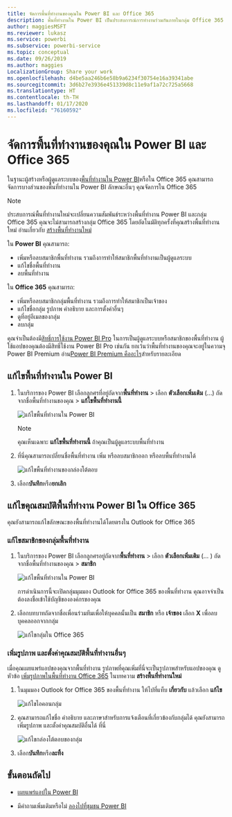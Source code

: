 ```yaml
---
title: จัดการพื้นที่ทำงานของคุณใน Power BI และ Office 365
description: พื้นที่ทำงานใน Power BI เป็นประสบการณ์การทำงานร่วมกันภายในกลุ่ม Office 365 จัดการพื้นที่ทำงานใน Power BI และใน Office 365 ด้วย
author: maggiesMSFT
ms.reviewer: lukasz
ms.service: powerbi
ms.subservice: powerbi-service
ms.topic: conceptual
ms.date: 09/26/2019
ms.author: maggies
LocalizationGroup: Share your work
ms.openlocfilehash: d4be5aa246b6e58b9a6234f30754e16a39341abe
ms.sourcegitcommit: 3d6b27e3936e451339d8c11e9af1a72c725a5668
ms.translationtype: HT
ms.contentlocale: th-TH
ms.lasthandoff: 01/17/2020
ms.locfileid: "76160592"
---
```

# <a name="manage-your-workspace-in-power-bi-and-office-365"></a>จัดการพื้นที่ทำงานของคุณใน Power BI และ Office 365

ในฐานะผู้สร้างหรือผู้ดูแลระบบของ[พื้นที่ทำงานใน Power BI](service-create-distribute-apps.md)หรือใน Office 365 คุณสามารถจัดการบางส่วนของพื้นที่ทำงานใน Power BI ลักษณะอื่นๆ คุณจัดการใน Office 365

> [!NOTE]
> ประสบการณ์พื้นที่ทำงานใหม่จะเปลี่ยนความสัมพันธ์ระหว่างพื้นที่ทำงาน Power BI และกลุ่ม Office 365 คุณจะไม่สามารถสร้างกลุ่ม Office 365 โดยอัตโนมัติทุกครั้งที่คุณสร้างพื้นที่ทำงานใหม่ อ่านเกี่ยวกับ [สร้างพื้นที่ทำงานใหม่](service-create-the-new-workspaces.md)

ใน **Power BI** คุณสามารถ:

* เพิ่มหรือลบสมาชิกพื้นที่ทำงาน รวมถึงการทำให้สมาชิกพื้นที่ทำงานเป็นผู้ดูแลระบบ
* แก้ไขชื่อพื้นที่ทำงาน
* ลบพื้นที่ทำงาน

ใน **Office 365** คุณสามารถ:

* เพิ่มหรือลบสมาชิกกลุ่มพื้นที่ทำงาน รวมถึงการทำให้สมาชิกเป็นเจ้าของ
* แก้ไขชื่อกลุ่ม รูปภาพ คำอธิบาย และการตั้งค่าอื่นๆ
* ดูที่อยู่อีเมลของกลุ่ม
* ลบกลุ่ม

คุณจำเป็นต้องมี[สิทธิ์การใช้งาน Power BI Pro](service-features-license-type.md) ในการเป็นผู้ดูแลระบบหรือสมาชิกของพื้นที่ทำงาน ผู้ใช้แอปของคุณต้องมีสิทธิ์ใช้งาน Power BI Pro เช่นกัน ยกเว้นว่าพื้นที่ทำงานของคุณจะอยู่ในความจุ Power BI Premium อ่าน[Power BI Premium คืออะไร](service-premium-what-is.md)สำหรับรายละเอียด

## <a name="edit-your-workspace-in-power-bi"></a>แก้ไขพื้นที่ทำงานใน Power BI

1. ในบริการของ Power BI เลือกลูกศรที่อยู่ถัดจาก**พื้นที่ทำงาน** > เลือก **ตัวเลือกเพิ่มเติม** (...) ถัดจากชื่อพื้นที่ทำงานของคุณ > **แก้ไขพื้นที่ทำงานนี้**

   ![แก้ไขพื้นที่ทำงานใน Power BI](media/service-manage-app-workspace-in-power-bi-and-office-365/power-bi-app-ellipsis.png)

   > [!NOTE]
   > คุณเห็นเฉพาะ **แก้ไขพื้นที่ทำงานนี้** ถ้าคุณเป็นผู้ดูแลระบบพื้นที่ทำงาน

1. ที่นี่คุณสามารถเปลี่ยนชื่อพื้นที่ทำงาน เพิ่ม หรือลบสมาชิกออก หรือลบพื้นที่ทำงานได้

   ![แก้ไขพื้นที่ทำงานของกล่องโต้ตอบ](media/service-manage-app-workspace-in-power-bi-and-office-365/power-bi-app-edit-workspace.png)

1. เลือก**บันทึก**หรือ**ยกเลิก**

## <a name="edit-power-bi-workspace-properties-in-office-365"></a>แก้ไขคุณสมบัติพื้นที่ทำงาน Power BI ใน Office 365

คุณยังสามารถแก้ไขลักษณะของพื้นที่ทำงานได้โดยตรงใน Outlook for Office 365

### <a name="edit-the-members-of-the-workspace-group"></a>แก้ไขสมาชิกของกลุ่มพื้นที่ทำงาน

1. ในบริการของ Power BI เลือกลูกศรอยู่ถัดจาก**พื้นที่ทำงาน** > เลือก **ตัวเลือกเพิ่มเติม** (... ) ถัดจากชื่อพื้นที่ทำงานของคุณ > **สมาชิก**

   ![แก้ไขพื้นที่ทำงานใน Power BI](media/service-manage-app-workspace-in-power-bi-and-office-365/power-bi-app-ellipsis-members.png)

   การดำเนินการนี้จะเปิดกลุ่มมุมมอง Outlook for Office 365 ของพื้นที่ทำงาน คุณอาจจำเป็นต้องลงชื่อเข้าใช้บัญชีขององค์กรของคุณ

1. เลือกบทบาทถัดจากชื่อเพื่อนร่วมทีมเพื่อให้บุคคลนั้นเป็น **สมาชิก** หรือ **เจ้าของ** เลือก **X** เพื่อลบบุคคลออกจากกลุ่ม

   ![แก้ไขกลุ่มใน Office 365](media/service-manage-app-workspace-in-power-bi-and-office-365/pbi_managegroupo365.png)

### <a name="add-an-image-and-set-other-workspace-properties"></a>เพิ่มรูปภาพ และตั้งค่าคุณสมบัติพื้นที่ทำงานอื่นๆ

เมื่อคุณเผยแพร่แอปของคุณจากพื้นที่ทำงาน รูปภาพที่คุณเพิ่มที่นี่จะเป็นรูปภาพสำหรับแอปของคุณ ดูหัวข้อ [เพิ่มรูปภาพในพื้นที่ทำงาน Office 365](service-create-workspaces.md#add-an-image-to-your-office-365-workspace-optional) ในบทความ **สร้างพื้นที่ทำงานใหม่**

1. ในมุมมอง Outlook for Office 365 ของพื้นที่ทำงาน ให้ไปที่แท็บ **เกี่ยวกับ** แล้วเลือก **แก้ไข**

    ![แก้ไขไอคอนกลุ่ม](media/service-manage-app-workspace-in-power-bi-and-office-365/pbi_editgroupo365.png)
1. คุณสามารถแก้ไขชื่อ คำอธิบาย และภาษาสำหรับการแจ้งเตือนที่เกี่ยวข้องกับกลุ่มได้ คุณยังสามารถเพิ่มรูปภาพ และตั้งค่าคุณสมบัติอื่นได้ ที่นี่

   ![แก้ไขกล่องโต้ตอบของกลุ่ม](media/service-manage-app-workspace-in-power-bi-and-office-365/pbi_editgrpo365dialog.png)

1. เลือก**บันทึก**หรือ**ละทิ้ง**

## <a name="next-steps"></a>ขั้นตอนถัดไป

* [เผยแพร่แอปใน Power BI](service-create-distribute-apps.md)

* มีคำถามเพิ่มเติมหรือไม่ [ลองไปที่ชุมชน Power BI](https://community.powerbi.com/)
